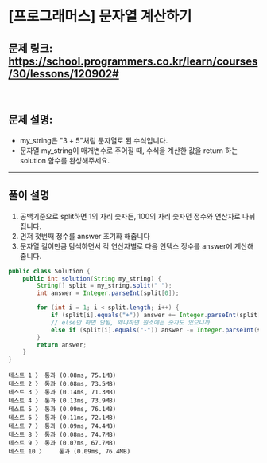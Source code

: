 # [프로그래머스] 문자열 계산하기


## 문제 링크: https://school.programmers.co.kr/learn/courses/30/lessons/120902#

<br/>

## 문제 설명:

- my_string은 "3 + 5"처럼 문자열로 된 수식입니다.
- 문자열 my_string이 매개변수로 주어질 때, 수식을 계산한 값을 return 하는 solution 함수를 완성해주세요.

---

## 풀이 설명

1. 공백기준으로 split하면 1의 자리 숫자든, 100의 자리 숫자던 정수와 연산자로 나눠집니다.
2. 먼저 첫번째 정수를 answer 초기화 해줍니다
3. 문자열 길이만큼 탐색하면서 각 연산자별로 다음 인덱스 정수를 answer에 계산해줍니다.


```java
public class Solution {
    public int solution(String my_string) {
        String[] split = my_string.split(" ");
        int answer = Integer.parseInt(split[0]);

        for (int i = 1; i < split.length; i++) {
            if (split[i].equals("+")) answer += Integer.parseInt(split[i+1]);
            // else만 하면 안됨, 왜냐하면 원소에는 숫자도 있으니까
            else if (split[i].equals("-")) answer -= Integer.parseInt(split[i+1]);
        }
        return answer;
    }
}
```
```text
테스트 1 〉	통과 (0.08ms, 75.1MB)
테스트 2 〉	통과 (0.08ms, 73.5MB)
테스트 3 〉	통과 (0.14ms, 71.3MB)
테스트 4 〉	통과 (0.13ms, 73.9MB)
테스트 5 〉	통과 (0.09ms, 76.1MB)
테스트 6 〉	통과 (0.11ms, 72.1MB)
테스트 7 〉	통과 (0.09ms, 74.4MB)
테스트 8 〉	통과 (0.08ms, 74.7MB)
테스트 9 〉	통과 (0.07ms, 67.7MB)
테스트 10 〉	통과 (0.09ms, 76.4MB)
```